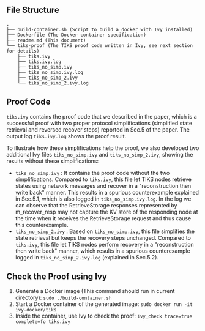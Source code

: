## File Structure
```
.
├── build-container.sh (Script to build a docker with Ivy installed)
├── Dockerfile (The Docker container specification)
├── readme.md (This document)
└── tiks-proof (The TIKS proof code written in Ivy, see next section for details)
    ├── tiks.ivy
    ├── tiks.ivy.log
    ├── tiks_no_simp.ivy
    ├── tiks_no_simp.ivy.log
    ├── tiks_no_simp_2.ivy
    └── tiks_no_simp_2.ivy.log
```

## Proof Code
`tiks.ivy` contains the proof code that we described in the paper, which is a successful proof with two proper protocol simplifications (simplified state retrieval and reversed recover steps) reported in Sec.5 of the paper. The output log `tiks.ivy.log` shows the proof result.

To illustrate how these simplifications help the proof, we also developed two additional Ivy files `tiks_no_simp.ivy` and `tiks_no_simp_2.ivy`, showing the results without these simplifications:
- `tiks_no_simp.ivy` : It contains the proof code without the two simplifications. Compared to `tiks.ivy`, this file let TIKS nodes retrieve states using network messages and recover in a "reconstruction then write back" manner. This results in a spurious counterexample explained in Sec.5.1, which is also logged in `tiks_no_simp.ivy.log`. In the log we can observe that the RetrieveStorage responses represented by m_recover_resp may not capture the KV store of the responding node at the time when it receives the RetrieveStorage request and thus cause this counterexample. 
- `tiks_no_simp_2.ivy` : Based on `tiks_no_simp.ivy`, this file simplifies the state retrieval but keeps the recovery steps unchanged. Compared to `tiks.ivy`, this file let TIKS nodes perform recovery in a "reconstruction then write back" manner, which results in a spurious counterexample logged in `tiks_no_simp_2.ivy.log` (explained in Sec.5.2).

## Check the Proof using Ivy
1. Generate a Docker image (This command should run in current directory): `sudo ./build-container.sh`
2. Start a Docker container of the generated image: `sudo docker run -it ivy-docker/tiks`
3. Inside the container, use Ivy to check the proof: `ivy_check trace=true complete=fo tiks.ivy`